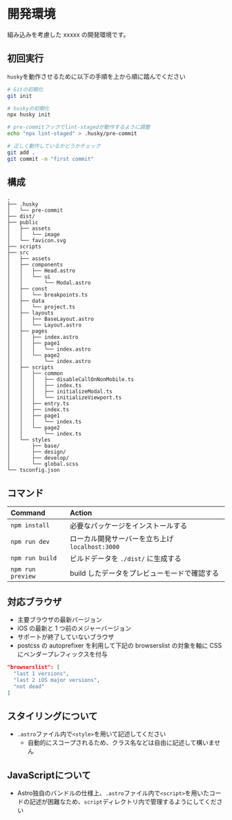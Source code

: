# 開発環境

組み込みを考慮した xxxxx の開発環境です。

## 初回実行

`husky`を動作させるために以下の手順を上から順に踏んでください

```bash
# Gitの初期化
git init

# huskyの初期化
npx husky init

# pre-commitフックでlint-stagedが動作するように調整
echo "npx lint-staged" > .husky/pre-commit

# 正しく動作しているかどうかチェック
git add .
git commit -m "first commit"
```

## 構成

```text
.
├── .husky
│   └── pre-commit
├── dist/
├── public
│   ├── assets
│   │   └── image
│   └── favicon.svg
├── scripts
├── src
│   ├── assets
│   ├── components
│   │   ├── Head.astro
│   │   └── ui
│   │       └── Modal.astro
│   ├── const
│   │   └── breakpoints.ts
│   ├── data
│   │   └── project.ts
│   ├── layouts
│   │   ├── BaseLayout.astro
│   │   └── Layout.astro
│   ├── pages
│   │   ├── index.astro
│   │   ├── page1
│   │   │   └── index.astro
│   │   └── page2
│   │       └── index.astro
│   ├── scripts
│   │   ├── common
│   │   │   ├── disableCallOnNonMobile.ts
│   │   │   ├── index.ts
│   │   │   ├── initializeModal.ts
│   │   │   └── initializeViewport.ts
│   │   ├── entry.ts
│   │   ├── index.ts
│   │   ├── page1
│   │   │   └── index.ts
│   │   └── page2
│   │       └── index.ts
│   └── styles
│       ├── base/
│       ├── design/
│       ├── develop/
│       └── global.scss
└── tsconfig.json
```

## コマンド

| Command           | Action                                          |
| :---------------- | :---------------------------------------------- |
| `npm install`     | 必要なパッケージをインストールする              |
| `npm run dev`     | ローカル開発サーバーを立ち上げ `localhost:3000` |
| `npm run build`   | ビルドデータを `./dist/` に生成する             |
| `npm run preview` | build したデータをプレビューモードで確認する    |

## 対応ブラウザ

- 主要ブラウザの最新バージョン
- iOS の最新と 1 つ前のメジャーバージョン
- サポートが終了していないブラウザ
- postcss の autoprefixer を利用して下記の browserslist の対象を軸に CSS にベンダープレフィックスを付与

```json
"browserslist": [
  "last 1 versions",
  "last 2 iOS major versions",
  "not dead"
]
```

## スタイリングについて

- `.astro`ファイル内で`<style>`を用いて記述してください
  - 自動的にスコープされるため、クラス名などは自由に記述して構いません

## JavaScriptについて

- Astro独自のバンドルの仕様上、`.astro`ファイル内で`<script>`を用いたコードの記述が困難なため、`script`ディレクトリ内で管理するようにしてください
